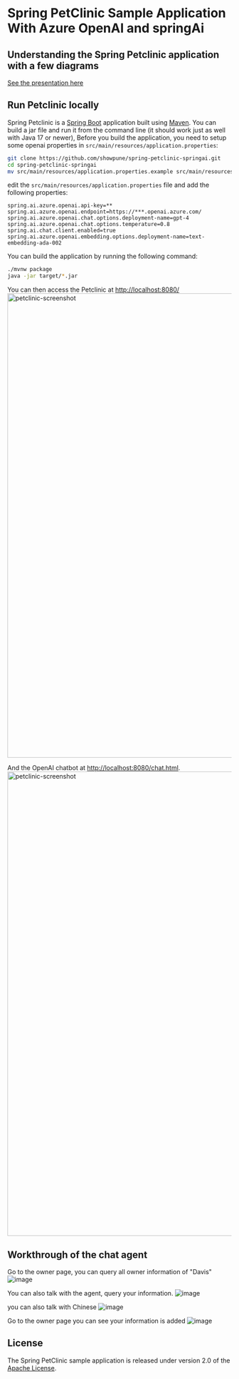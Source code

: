 # Spring PetClinic Sample Application With Azure OpenAI and springAi

## Understanding the Spring Petclinic application with a few diagrams

[See the presentation here](https://speakerdeck.com/michaelisvy/spring-petclinic-sample-application)

## Run Petclinic locally

Spring Petclinic is a [Spring Boot](https://spring.io/guides/gs/spring-boot) application built
using [Maven](https://spring.io/guides/gs/maven/). You can build a jar
file and run it from the command line (it should work just as well with Java 17 or newer), Before you build the
application, you need to setup some openai properties in `src/main/resources/application.properties`:

```bash
git clone https://github.com/showpune/spring-petclinic-springai.git
cd spring-petclinic-springai
mv src/main/resources/application.properties.example src/main/resources/application.properties
```

edit the `src/main/resources/application.properties` file and add the following properties:

```properties
spring.ai.azure.openai.api-key=**
spring.ai.azure.openai.endpoint=https://***.openai.azure.com/
spring.ai.azure.openai.chat.options.deployment-name=gpt-4
spring.ai.azure.openai.chat.options.temperature=0.8
spring.ai.chat.client.enabled=true
spring.ai.azure.openai.embedding.options.deployment-name=text-embedding-ada-002
```

You can build the application by running the following command:

```bash
./mvnw package
java -jar target/*.jar
```

You can then access the Petclinic at <http://localhost:8080/>
<img width="1042" alt="petclinic-screenshot" src="https://github.com/showpune/spring-petclinic-langchain4j/assets/1787505/52878caa-8bdd-48c4-a2e7-193f68054c3e">

And the OpenAI chatbot at <http://localhost:8080/chat.html>.
<img width="1042" alt="petclinic-screenshot" src="https://github.com/showpune/spring-petclinic-langchain4j/assets/1787505/11caef70-6411-4e72-9ae9-4902fb8ac96b">

## Workthrough of the chat agent
Go to the owner page, you can query all owner information of "Davis"
![image](https://github.com/showpune/spring-petclinic-springai/assets/1787505/ab3f7f10-a006-46c6-a363-637ea538bd5e)


You can also talk with the agent, query your information.
![image](https://github.com/showpune/spring-petclinic-springai/assets/1787505/2591e97b-aee8-4dfc-85d8-5b62691a2c13)

you can also talk with Chinese
![image](https://github.com/showpune/spring-petclinic-springai/assets/1787505/4a020ba8-5768-424b-b2e6-09812ecf9534)

Go to the owner page you can see your information is added
![image](https://github.com/showpune/spring-petclinic-springai/assets/1787505/b74b383e-680f-4e7d-ac1c-eaa32bd59c4e)

## License

The Spring PetClinic sample application is released under version 2.0 of
the [Apache License](https://www.apache.org/licenses/LICENSE-2.0).
